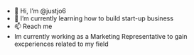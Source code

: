 - 👋 Hi, I’m @justjo6
- 🌱 I’m currently learning how to build start-up business
- 📫 Reach me 
- Im currently working as a Marketing Representative to gain excperiences related to my field
<!---
justjo6/justjo6 is a ✨ special ✨ repository because its `README.md` (this file) appears on your GitHub profile.
You can click the Preview link to take a look at your changes.
--->
